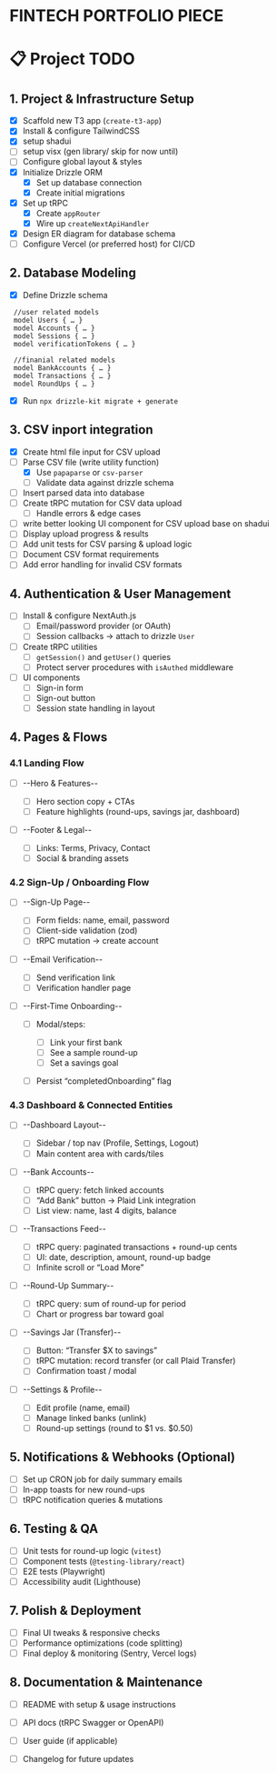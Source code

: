 <!-- # Create T3 App

This is a [T3 Stack](https://create.t3.gg/) project bootstrapped with `create-t3-app`.

## What's next? How do I make an app with this?

We try to keep this project as simple as possible, so you can start with just the scaffolding we set up for you, and add additional things later when they become necessary.

If you are not familiar with the different technologies used in this project, please refer to the respective docs. If you still are in the wind, please join our [Discord](https://t3.gg/discord) and ask for help.

- [Next.js](https://nextjs.org)
- [NextAuth.js](https://next-auth.js.org)
- [drizzle](https://drizzle.io)
- [Drizzle](https://orm.drizzle.team)
- [Tailwind CSS](https://tailwindcss.com)
- [tRPC](https://trpc.io)

## Learn More

To learn more about the [T3 Stack](https://create.t3.gg/), take a look at the following resources:

- [Documentation](https://create.t3.gg/)
- [Learn the T3 Stack](https://create.t3.gg/en/faq#what-learning-resources-are-currently-available) — Check out these awesome tutorials

You can check out the [create-t3-app GitHub repository](https://github.com/t3-oss/create-t3-app) — your feedback and contributions are welcome!

## How do I deploy this?

Follow our deployment guides for [Vercel](https://create.t3.gg/en/deployment/vercel), [Netlify](https://create.t3.gg/en/deployment/netlify) and [Docker](https://create.t3.gg/en/deployment/docker) for more information. -->



# FINTECH PORTFOLIO PIECE

# 📋 Project TODO

## 1. Project & Infrastructure Setup
- [x] Scaffold new T3 app (`create-t3-app`)
- [x] Install & configure TailwindCSS
- [x] setup shadui
- [ ] setup visx (gen library/ skip for now until)
- [ ] Configure global layout & styles
- [x] Initialize Drizzle ORM  
  - [x] Set up database connection  
  - [x] Create initial migrations
- [x] Set up tRPC  
  - [x] Create `appRouter`  
  - [x] Wire up `createNextApiHandler`
- [x] Design ER diagram for database schema
- [ ] Configure Vercel (or preferred host) for CI/CD

## 2. Database Modeling
- [x] Define Drizzle schema  
 ```Drizzle
  //user related models
  model Users { … }
  model Accounts { … }
  model Sessions { … }
  model verificationTokens { … }

  //finanial related models
  model BankAccounts { … }
  model Transactions { … }
  model RoundUps { … }
  ```
- [x] Run `npx drizzle-kit migrate + generate`

## 3. CSV inport integration
- [x] Create html file input for CSV upload
- [ ] Parse CSV file (write utility function)
  - [x] Use `papaparse` or `csv-parser`
  - [ ] Validate data against drizzle schema
- [ ] Insert parsed data into database
- [ ] Create tRPC mutation for CSV data upload
  - [ ] Handle errors & edge cases
- [ ] write better looking UI component for CSV upload base on shadui
- [ ] Display upload progress & results
- [ ] Add unit tests for CSV parsing & upload logic
- [ ] Document CSV format requirements
- [ ] Add error handling for invalid CSV formats

## 4. Authentication & User Management
- [ ] Install & configure NextAuth.js  
  - [ ] Email/password provider (or OAuth)  
  - [ ] Session callbacks → attach to drizzle `User`
- [ ] Create tRPC utilities  
  - [ ] `getSession()` and `getUser()` queries  
  - [ ] Protect server procedures with `isAuthed` middleware
- [ ] UI components  
  - [ ] Sign-in form  
  - [ ] Sign-out button  
  - [ ] Session state handling in layout

## 4. Pages & Flows

### 4.1 Landing Flow

- [ ] --Hero & Features--

  - [ ] Hero section copy + CTAs
  - [ ] Feature highlights (round-ups, savings jar, dashboard)
- [ ] --Footer & Legal--

  - [ ] Links: Terms, Privacy, Contact
  - [ ] Social & branding assets

### 4.2 Sign-Up / Onboarding Flow

- [ ] --Sign-Up Page--

  - [ ] Form fields: name, email, password
  - [ ] Client-side validation (zod)
  - [ ] tRPC mutation → create account
- [ ] --Email Verification--

  - [ ] Send verification link
  - [ ] Verification handler page
- [ ] --First-Time Onboarding--

  - [ ] Modal/steps:

    - [ ] Link your first bank
    - [ ] See a sample round-up
    - [ ] Set a savings goal
  - [ ] Persist “completedOnboarding” flag

### 4.3 Dashboard & Connected Entities

- [ ] --Dashboard Layout--

  - [ ] Sidebar / top nav (Profile, Settings, Logout)
  - [ ] Main content area with cards/tiles
- [ ] --Bank Accounts--

  - [ ] tRPC query: fetch linked accounts
  - [ ] “Add Bank” button → Plaid Link integration
  - [ ] List view: name, last 4 digits, balance
- [ ] --Transactions Feed--

  - [ ] tRPC query: paginated transactions + round-up cents
  - [ ] UI: date, description, amount, round-up badge
  - [ ] Infinite scroll or “Load More”
- [ ] --Round-Up Summary--

  - [ ] tRPC query: sum of round-up for period
  - [ ] Chart or progress bar toward goal
- [ ] --Savings Jar (Transfer)--

  - [ ] Button: “Transfer \$X to savings”
  - [ ] tRPC mutation: record transfer (or call Plaid Transfer)
  - [ ] Confirmation toast / modal
- [ ] --Settings & Profile--

  - [ ] Edit profile (name, email)
  - [ ] Manage linked banks (unlink)
  - [ ] Round-up settings (round to \$1 vs. \$0.50)

## 5. Notifications & Webhooks (Optional)

- [ ] Set up CRON job for daily summary emails
- [ ] In-app toasts for new round-ups
- [ ] tRPC notification queries & mutations

## 6. Testing & QA

- [ ] Unit tests for round-up logic (`vitest`)
- [ ] Component tests (`@testing-library/react`)
- [ ] E2E tests (Playwright)
- [ ] Accessibility audit (Lighthouse)

## 7. Polish & Deployment

- [ ] Final UI tweaks & responsive checks
- [ ] Performance optimizations (code splitting)
- [ ] Final deploy & monitoring (Sentry, Vercel logs)

## 8. Documentation & Maintenance
- [ ] README with setup & usage instructions
- [ ] API docs (tRPC Swagger or OpenAPI)
- [ ] User guide (if applicable)
- [ ] Changelog for future updates



<!-- ### Wishlist

# 📝 Wishlist TODO -->
<!-- 
- [ ] ML-backed transaction categorization (TensorFlow.js or Plaid categorizer)  
- [ ] Custom budget creation with threshold alerts (email & in-app toasts)  
- [ ] Multi-goal savings “jars” (e.g. Vacation, Emergency Fund)  
- [ ] Interactive time-series charts for goal progress and projections  
- [ ] Friend groups & shared savings goals with progress leaderboards  
- [ ] Achievement badges & streaks (e.g. “Saved $100 in 7 days”)  
- [ ] Charitable round-ups with Stripe integration  
- [ ] Charity directory and impact dashboard  
- [ ] Real-time transaction/round-up streaming (WebSockets or SSE)  
- [ ] Push notifications via PWA (or Expo for mobile)  
- [ ] Installable PWA with offline mode (service workers & caching)  
- [ ] End-to-end encryption for stored data  
- [ ] Multi-factor authentication (TOTP via Authenticator apps)  
- [ ] Audit logs & role-based access control  
- [ ] Internationalization & multi-currency support  
- [ ] UI localization in at least 2–3 major languages  
- [ ] Data analytics integration (Segment/Mixpanel)  
- [ ] Admin dashboard for user metrics & error logs  
- [ ] Storybook for design-system components  
- [ ] Auto-generated API docs (OpenAPI or tRPC Swagger)  
- [ ] Polished README and a 2–3 min video walkthrough/demo  
- [ ] GitHub Actions CI/CD pipeline (lint, tests, deploy previews)  
- [ ] Error tracking (Sentry) & uptime monitoring  
- [ ] In-app AI chatbot advisor (“How can I save more?”)  
- [ ] Forecasting model prototype (“You’ll save $X next month”)

---

# 💬 Advanced User Interactions

- [ ] Real-time dashboard updates via WebSockets or Server-Sent Events  
- [ ] Push notifications (PWA/browser & mobile) for round-up alerts  
- [ ] PWA installable with read-only offline access & sync on reconnect  
- [ ] Achievement badges with animated UI feedback  
- [ ] Social challenges: friend group savings competitions & leaderboards  
- [ ] In-app AI chatbot for personalized saving tips  
- [ ] Interactive, filterable time-series savings charts with tooltips  
- [ ] Charitable donation flow with dynamic impact feedback modals   -->
